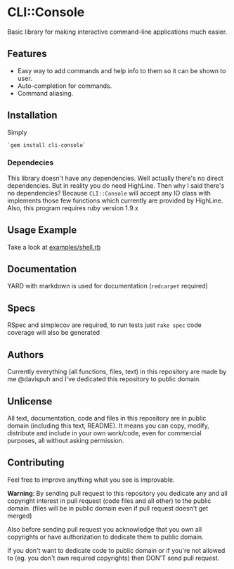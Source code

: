 # CLI::Console


Basic library for making interactive command-line applications much easier.


## Features

* Easy way to add commands and help info to them so it can be shown to user.
* Auto-completion for commands.
* Command aliasing.


## Installation

Simply

    `gem install cli-console`

### Dependecies

This library doesn't have any dependencies.
Well actually there's no direct dependencies.
But in reality you do need HighLine.
Then why I said there's no dependencies?
Because `CLI::Console` will accept any IO class with implements those few functions which currently are provided by HighLine.
Also, this program requires ruby version 1.9.x

## Usage Example

Take a look at [examples/shell.rb](examples/shell.rb)


## Documentation

YARD with markdown is used for documentation (`redcarpet` required)

## Specs

RSpec and simplecov are required, to run tests just `rake spec`
code coverage will also be generated

## Authors

Currently everything (all functions, files, text) in this repository are made by me @davispuh and I've dedicated this repository to public domain.


## Unlicense

All text, documentation, code and files in this repository are in public domain (including this text, README).
It means you can copy, modify, distribute and include in your own work/code, even for commercial purposes, all without asking permission.


## Contributing

Feel free to improve anything what you see is improvable.


**Warning**: By sending pull request to this repository you dedicate any and all copyright interest in pull request (code files and all other) to the public domain. (files will be in public domain even if pull request doesn't get merged)

Also before sending pull request you acknowledge that you own all copyrights or have authorization to dedicate them to public domain.

If you don't want to dedicate code to public domain or if you're not allowed to (eg. you don't own required copyrights) then DON'T send pull request.


